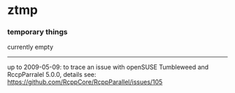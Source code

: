 # ztmp
### temporary things

currently empty

---
up to 2009-05-09: 
to trace an issue with openSUSE Tumbleweed and RccpParralel 5.0.0, details see: https://github.com/RcppCore/RcppParallel/issues/105
